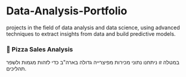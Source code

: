 # Data-Analysis-Portfolio
 projects in the field of data analysis and data science, using advanced techniques to extract insights from data and build predictive models.

### 📂 Pizza Sales Analysis

במטלה זו ניתחנו נתוני מכירות מפיצרייה גדולה בארה"ב כדי לזהות מגמות ולשפר תהליכים.


